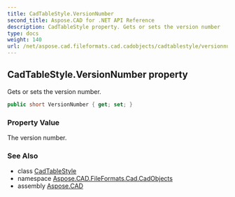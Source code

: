 ```yaml
---
title: CadTableStyle.VersionNumber
second_title: Aspose.CAD for .NET API Reference
description: CadTableStyle property. Gets or sets the version number
type: docs
weight: 140
url: /net/aspose.cad.fileformats.cad.cadobjects/cadtablestyle/versionnumber/
---
```

## CadTableStyle.VersionNumber property

Gets or sets the version number.

```csharp
public short VersionNumber { get; set; }
```

### Property Value

The version number.

### See Also

* class [CadTableStyle](../)
* namespace [Aspose.CAD.FileFormats.Cad.CadObjects](../../cadtablestyle/)
* assembly [Aspose.CAD](../../../)


